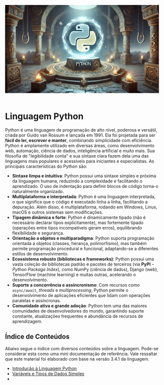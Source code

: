 <div align="center">
  <a href="https://github.com/joseferreira-dev/my-study-notes/tree/main/python"><img src="contents/banner_python.webp"></a>
</div>
<br>

# Linguagem Python

Python é uma linguagem de programação de alto nível, poderosa e versátil, criada por Guido van Rossum e lançada em 1991. Ela foi projetada para ser **fácil de ler, escrever e manter**, combinando simplicidade com eficiência. Python é amplamente utilizado em diversas áreas, como desenvolvimento web, automação, ciência de dados, inteligência artificial e muito mais. Sua filosofia de "legibilidade conta" e sua sintaxe clara fazem dela uma das linguagens mais populares e acessíveis para iniciantes e especialistas. As principais características do Python são:

- **Sintaxe limpa e intuitiva**: Python possui uma sintaxe simples e próxima da linguagem humana, reduzindo a complexidade e facilitando o aprendizado. O uso de indentação para definir blocos de código torna-o naturalmente organizado.  
- **Multiplataforma e interpretada**: Python é uma linguagem interpretada, o que significa que o código é executado linha a linha, facilitando a depuração. Além disso, é multiplataforma, rodando em Windows, Linux, macOS e outros sistemas sem modificações.  
- **Tipagem dinâmica e forte**: Python é dinamicamente tipado (não é necessário declarar tipos explicitamente), mas fortemente tipado (operações entre tipos incompatíveis geram erros), equilibrando flexibilidade e segurança.  
- **Orientação a objetos e multiparadigma**: Python suporta programação orientada a objetos (classes, herança, polimorfismo), mas também permite programação procedural e funcional, adaptando-se a diferentes estilos de desenvolvimento.  
- **Ecossistema robusto (bibliotecas e frameworks)**: Python possui uma vasta coleção de bibliotecas padrão e pacotes de terceiros (via **PyPI** – *Python Package Index*), como NumPy (ciência de dados), Django (web), TensorFlow (machine learning) e muitas outras, acelerando o desenvolvimento.  
- **Suporte a concorrência e assincronismo**: Com recursos como `async/await`, *threads* e *multiprocessing*, Python permite o desenvolvimento de aplicações eficientes que lidam com operações paralelas e assíncronas.  
- **Comunidade ativa e grande adoção**: Python tem uma das maiores comunidades de desenvolvedores do mundo, garantindo suporte constante, atualizações frequentes e abundância de recursos de aprendizagem.  

## Índice de Conteúdos

Abaixo segue o índice com diversos conteúdos sobre a linguagem. Pode-se considerar esta como uma mini documentação de referência. Vale ressaltar que este material foi elaborado com base na versão 3.4.1 da linguagem.

- [Introdução à Linguagem Python](./contents/01-introducao.md)
- [Variáveis e Tipos de Dados Simples](./contents/02-variaveis.md)
- 